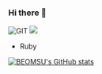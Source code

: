 ### Hi there 👋

![GIT](https://img.shields.io/badge/-Git-F05032?style=for-the-badge&logo=git&logoColor=ffffff)
<img src="https://img.shields.io/badge/Python-3776AB?style=flat-square&logo=Python&logoColor=white"/>
- Ruby


[![BEOMSU's GitHub stats](https://github-readme-stats.vercel.app/api?username=jbs0708)](https://github.com/anuraghazra/github-readme-stats)


<!--
**jbs0708/jbs0708** is a ✨ _special_ ✨ repository because its `README.md` (this file) appears on your GitHub profile.

Here are some ideas to get you started:

- 🔭 I’m currently working on ...
- 🌱 I’m currently learning ...
- 👯 I’m looking to collaborate on ...
- 🤔 I’m looking for help with ...
- 💬 Ask me about ...
- 📫 How to reach me: ...
- 😄 Pronouns: ...
- ⚡ Fun fact: ...
-->

